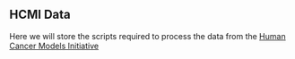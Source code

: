 ## HCMI Data

Here we will store the scripts required to process the data from the [Human Cancer Models Initiative](https://ocg.cancer.gov/programs/HCMI)